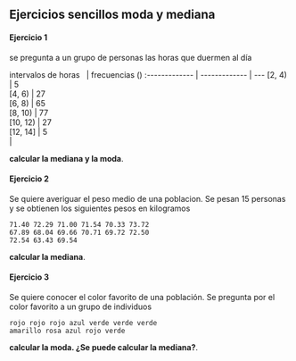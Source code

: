 ## Ejercicios sencillos moda y mediana

#### Ejercicio 1
se pregunta a un grupo de personas las horas que duermen al día 

intervalos de horas &nbsp;&nbsp;| frecuencias (<span v-katex="'n_i'"></span>) 
:------------- | ------------- | ---
[2, 4) | 5       
[4, 6) | 27      
[6, 8) | 65       
[8, 10) | 77       
[10, 12) | 27        
[12, 14] | 5        
|


**calcular la mediana y la moda**.

#### Ejercicio 2
Se quiere averiguar el peso medio de una poblacion. Se pesan 15 personas y se obtienen los siguientes pesos en kilogramos


```
71.40 72.29 71.00 71.54 70.33 73.72
67.89 68.04 69.66 70.71 69.72 72.50 
72.54 63.43 69.54
```

**calcular la mediana**.

#### Ejercicio 3
Se quiere conocer el color favorito de una población. Se pregunta por el color favorito a un grupo de individuos


```
rojo rojo rojo azul verde verde verde
amarillo rosa azul rojo verde
```
**calcular la moda. ¿Se puede calcular la mediana?**.



<!--
id: ejercicios_estadistica_20191007
tags: estadistica, teaching, ejercicios
title: Ejercicios sencillos 2019-10-07
date: 07/10/2019
-->


<!---
<div v-katex="'\\frac{a_i}{1+x}'"></div>
<div v-katex:display="'\\frac{a_i}{1+x}'"></div>
<div v-katex:display="
'\\frac{a_i}{1+x} + \\frac{\\int^2_1 f(x)}{y}'
"></div>
-->

<!--
147
154
161
168
175
182
189
-->
